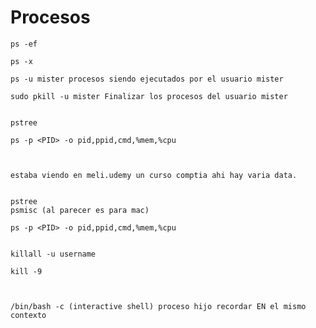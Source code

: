 # Procesos

    ps -ef

    ps -x

    ps -u mister procesos siendo ejecutados por el usuario mister

    sudo pkill -u mister Finalizar los procesos del usuario mister


    pstree

    ps -p <PID> -o pid,ppid,cmd,%mem,%cpu



    estaba viendo en meli.udemy un curso comptia ahi hay varia data.

    
    pstree
    psmisc (al parecer es para mac)

    ps -p <PID> -o pid,ppid,cmd,%mem,%cpu


    killall -u username

    kill -9



    /bin/bash -c (interactive shell) proceso hijo recordar EN el mismo contexto